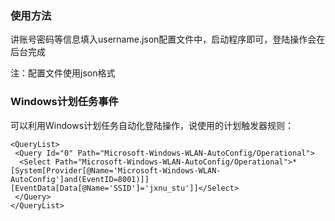 ### 使用方法

讲账号密码等信息填入username.json配置文件中，启动程序即可，登陆操作会在后台完成

注：配置文件使用json格式

### Windows计划任务事件

可以利用Windows计划任务自动化登陆操作，说使用的计划触发器规则：

```
<QueryList>
 <Query Id="0" Path="Microsoft-Windows-WLAN-AutoConfig/Operational">
  <Select Path="Microsoft-Windows-WLAN-AutoConfig/Operational">*[System[Provider[@Name='Microsoft-Windows-WLAN-AutoConfig']and(EventID=8001)]][EventData[Data[@Name='SSID']='jxnu_stu']]</Select>
 </Query>
</QueryList>
```

